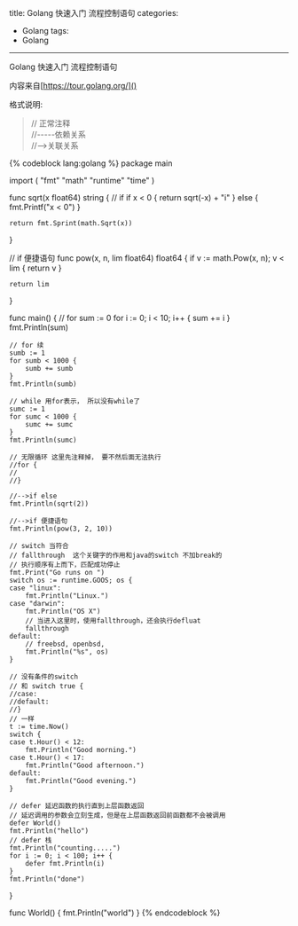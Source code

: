 title: Golang 快速入门 流程控制语句 
categories:
- Golang
tags:
- Golang

---

Golang 快速入门 流程控制语句

内容来自[https://tour.golang.org/]()

格式说明:
>// 正常注释  
//-----依赖关系  
//-->关联关系  

{% codeblock lang:golang %}
package main

import (
	"fmt"
	"math"
	"runtime"
	"time"
)

func sqrt(x float64) string {
	// if
	if x < 0 {
		return sqrt(-x) + "i"
	} else {
		fmt.Printf("x < 0")
	}

	return fmt.Sprint(math.Sqrt(x))
}

// if 便捷语句
func pow(x, n, lim float64) float64 {
	if v := math.Pow(x, n); v < lim {
		return v
	}

	return lim
}

func main() {
	// for
	sum := 0
	for i := 0; i < 10; i++ {
		sum += i
	}
	fmt.Println(sum)

	// for 续
	sumb := 1
	for sumb < 1000 {
		sumb += sumb
	}
	fmt.Println(sumb)

	// while 用for表示， 所以没有while了
	sumc := 1
	for sumc < 1000 {
		sumc += sumc
	}
	fmt.Println(sumc)

	// 无限循环 这里先注释掉， 要不然后面无法执行
	//for {
	//
	//}

	//-->if else
	fmt.Println(sqrt(2))

	//-->if 便捷语句
	fmt.Println(pow(3, 2, 10))

	// switch 当符合
	// fallthrough  这个关键字的作用和java的switch 不加break的
	// 执行顺序有上而下，匹配成功停止
	fmt.Print("Go runs on ")
	switch os := runtime.GOOS; os {
	case "linux":
		fmt.Println("Linux.")
	case "darwin":
		fmt.Println("OS X")
		// 当进入这里时，使用fallthrough，还会执行defluat
		fallthrough
	default:
		// freebsd, openbsd,
		fmt.Println("%s", os)
	}

	// 没有条件的switch
	// 和 switch true {
	//case:
	//default:
	//}
	// 一样
	t := time.Now()
	switch {
	case t.Hour() < 12:
		fmt.Println("Good morning.")
	case t.Hour() < 17:
		fmt.Println("Good afternoon.")
	default:
		fmt.Println("Good evening.")
	}

	// defer 延迟函数的执行直到上层函数返回
	// 延迟调用的参数会立刻生成，但是在上层函数返回前函数都不会被调用
	defer World()
	fmt.Println("hello")
	// defer 栈
	fmt.Println("counting.....")
	for i := 0; i < 100; i++ {
		defer fmt.Println(i)
	}
	fmt.Println("done")
}

func World() {
	fmt.Println("world")
}
{% endcodeblock %}